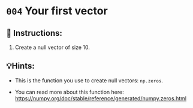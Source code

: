 # `004` Your first vector

## 📝 Instructions:

1. Create a null vector of size 10.

## 💡Hints:

+ This is the function you use to create null vectors: `np.zeros`.

+ You can read more about this function here: https://numpy.org/doc/stable/reference/generated/numpy.zeros.html